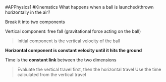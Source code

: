 #APPhysics1 #Kinematics 
What happens when a ball is launched/thrown horizontally in the air?

Break it into two components

Vertical component: free fall (gravitational force acting on the ball)

> Initial component is the vertical velocity of the ball

**Horizontal component is constant velocity until it hits the ground**


Time is the **constant link** between the two dimensions

> Evaluate the vertical travel first, then the horizontal travel
> Use the time calculated from the vertical travel
